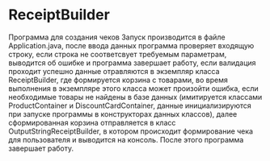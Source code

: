 # ReceiptBuilder
Программа для создания чеков
Запуск производится в файле Application.java, после ввода данных программа проверяет входящую строку, если строка не соответсвует требуемым параметрам,
выводится об ошибке и программа завершает работу, если валидация проходит успешно данные отравляются в экземпляр класса ReceiptBuilder, где формируется корзина с товарами, во время выполнения в экземпляре этого класса может произойти ошибка, если необходимые товары не найдены в базе данных (имитируется классами ProductContainer и DiscountCardContainer, данные инициализируются при запуске программы в конструкторах данных классов), далее сформированная корзина отправляется в класс OutputStringReceiptBuilder, в котором происходит формирование чека для пользователя и выводится на консоль. После этого программа завершает работу.

